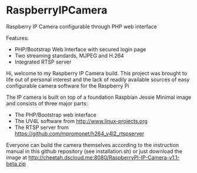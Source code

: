 # RaspberryIPCamera
Raspberry IP Camera configurable through PHP web interface

Features:
* PHP/Bootstrap Web Interface with secured login page
* Two streaming standards, MJPEG and H.264
* Integrated RTSP server

Hi, welcome to my Raspberry IP Camera build.
This project was brought to life out of personal interest and the lack of readily available sources of easy configurable camera software for the Raspberry Pi

The IP camera is built on top of a foundation Raspbian Jessie Minimal image and consists of three major parts:
* The PHP/Bootstrap web interface
* The UV4L software from http://www.linux-projects.org
* The RTSP server from https://github.com/mpromonet/h264_v4l2_rtspserver

Everyone can build the camera themselves according to the instruction manual in this github repository (see installation.sh) or just download the image at http://cheetah.dscloud.me:8080/RaspberryPI-IP-Camera-v1.1-beta.zip




